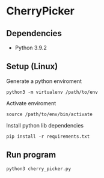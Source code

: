 # CherryPicker

## Dependencies
 
* Python 3.9.2 

## Setup (Linux)

Generate a python enviroment 

```
python3 -m virtualenv /path/to/env
```
Activate enviroment 

```
source /path/to/env/bin/activate
```

Install python lib dependencies

```
pip install -r requirements.txt
```

## Run program

```
python3 cherry_picker.py
```
